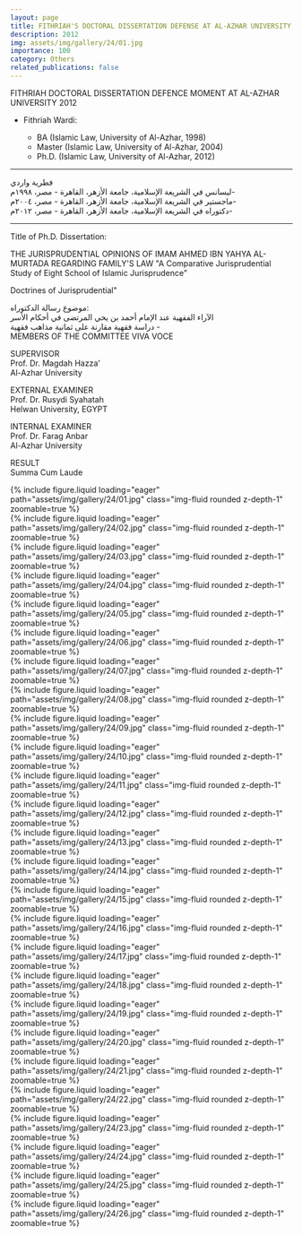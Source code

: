 ```yaml
---
layout: page
title: FITHRIAH'S DOCTORAL DISSERTATION DEFENSE AT AL-AZHAR UNIVERSITY, 2012
description: 2012
img: assets/img/gallery/24/01.jpg
importance: 100
category: Others
related_publications: false
---
```


<p class="distill-post-title">FITHRIAH DOCTORAL DISSERTATION DEFENCE MOMENT AT AL-AZHAR UNIVERSITY 2012</p>

- Fithriah Wardi:

  - BA (Islamic Law, University of Al-Azhar, 1998)
  - Master (Islamic Law, University of Al-Azhar, 2004)
  - Ph.D. (Islamic Law, University of Al-Azhar, 2012)

---

<div class="rtl">
فطرية واردي
<br>
ليسانس في الشريعة الإسلامية، جامعة الأزهر، القاهرة - مصر، ١٩٩٨م- 
<br>
ماجستير في الشريعة الإسلامية، جامعة الأزهر، القاهرة - مصر، ٢٠٠٤م-
<br>
دكتوراه في الشريعة الإسلامية، جامعة الأزهر، القاهرة - مصر، ٢٠١٢م-
</div>

---

Title of Ph.D. Dissertation:

THE JURISPRUDENTIAL OPINIONS OF IMAM AHMED IBN YAHYA AL-MURTADA REGARDING FAMILY'S LAW
"A Comparative Jurisprudential Study of Eight School of Islamic Jurisprudence"

Doctrines of Jurisprudential"
<br>

<div class="rtl">
موضوع رسالة الدكتوراه:
<br>
الآراء الفقهية عند الإمام أحمد بن يحي المرتضى في أحكام الأسر
<br>
دراسة فقهية مقارنة على ثمانية مذاهب فقهية -
</div>
MEMBERS OF THE COMMITTEE VIVA VOCE

SUPERVISOR
<br>Prof. Dr. Magdah Hazza'
<br>Al-Azhar University

EXTERNAL EXAMINER
<br>Prof. Dr. Rusydi Syahatah
<br>Helwan University, EGYPT

INTERNAL EXAMINER
<br>Prof. Dr. Farag Anbar
<br>Al-Azhar University

RESULT
<br>Summa Cum Laude

<div class="row mt-3">
    <div class="col-sm mt-3 mt-md-0">
        {% include figure.liquid loading="eager" path="assets/img/gallery/24/01.jpg" class="img-fluid rounded z-depth-1" zoomable=true %}
    </div>
    <div class="col-sm mt-3 mt-md-0">
        {% include figure.liquid loading="eager" path="assets/img/gallery/24/02.jpg" class="img-fluid rounded z-depth-1" zoomable=true %}
    </div>
    <div class="col-sm mt-3 mt-md-0">
        {% include figure.liquid loading="eager" path="assets/img/gallery/24/03.jpg" class="img-fluid rounded z-depth-1" zoomable=true %}
    </div>
</div>
<div class="row mt-3">
    <div class="col-sm mt-3 mt-md-0">
        {% include figure.liquid loading="eager" path="assets/img/gallery/24/04.jpg" class="img-fluid rounded z-depth-1" zoomable=true %}
    </div>
    <div class="col-sm mt-3 mt-md-0">
        {% include figure.liquid loading="eager" path="assets/img/gallery/24/05.jpg" class="img-fluid rounded z-depth-1" zoomable=true %}
    </div>
    
</div>
<div class="row mt-3">
    <div class="col-sm mt-3 mt-md-0">
        {% include figure.liquid loading="eager" path="assets/img/gallery/24/06.jpg" class="img-fluid rounded z-depth-1" zoomable=true %}
    </div>
    <div class="col-sm mt-3 mt-md-0">
        {% include figure.liquid loading="eager" path="assets/img/gallery/24/07.jpg" class="img-fluid rounded z-depth-1" zoomable=true %}
    </div>
</div>
<div class="row mt-3">
    <div class="col-sm mt-3 mt-md-0">
        {% include figure.liquid loading="eager" path="assets/img/gallery/24/08.jpg" class="img-fluid rounded z-depth-1" zoomable=true %}
    </div>
    <div class="col-sm mt-3 mt-md-0">
        {% include figure.liquid loading="eager" path="assets/img/gallery/24/09.jpg" class="img-fluid rounded z-depth-1" zoomable=true %}
    </div>
</div>
<div class="row mt-3">
    <div class="col-sm mt-3 mt-md-0">
        {% include figure.liquid loading="eager" path="assets/img/gallery/24/10.jpg" class="img-fluid rounded z-depth-1" zoomable=true %}
    </div>
    <div class="col-sm mt-3 mt-md-0">
        {% include figure.liquid loading="eager" path="assets/img/gallery/24/11.jpg" class="img-fluid rounded z-depth-1" zoomable=true %}
    </div>
    <div class="col-sm mt-3 mt-md-0">
        {% include figure.liquid loading="eager" path="assets/img/gallery/24/12.jpg" class="img-fluid rounded z-depth-1" zoomable=true %}
    </div>
</div>
<div class="row mt-3">
    <div class="col-sm mt-3 mt-md-0">
        {% include figure.liquid loading="eager" path="assets/img/gallery/24/13.jpg" class="img-fluid rounded z-depth-1" zoomable=true %}
    </div>
    <div class="col-sm mt-3 mt-md-0">
        {% include figure.liquid loading="eager" path="assets/img/gallery/24/14.jpg" class="img-fluid rounded z-depth-1" zoomable=true %}
    </div>
</div>
<div class="row mt-3">
    <div class="col-sm mt-3 mt-md-0">
        {% include figure.liquid loading="eager" path="assets/img/gallery/24/15.jpg" class="img-fluid rounded z-depth-1" zoomable=true %}
    </div>
    <div class="col-sm mt-3 mt-md-0">
        {% include figure.liquid loading="eager" path="assets/img/gallery/24/16.jpg" class="img-fluid rounded z-depth-1" zoomable=true %}
    </div>
</div>
<div class="row mt-3">
    <div class="col-sm mt-3 mt-md-0">
        {% include figure.liquid loading="eager" path="assets/img/gallery/24/17.jpg" class="img-fluid rounded z-depth-1" zoomable=true %}
    </div>
    <div class="col-sm mt-3 mt-md-0">
        {% include figure.liquid loading="eager" path="assets/img/gallery/24/18.jpg" class="img-fluid rounded z-depth-1" zoomable=true %}
    </div>
</div>
<div class="row mt-3">
    <div class="col-sm mt-3 mt-md-0">
        {% include figure.liquid loading="eager" path="assets/img/gallery/24/19.jpg" class="img-fluid rounded z-depth-1" zoomable=true %}
    </div>
    <div class="col-sm mt-3 mt-md-0">
        {% include figure.liquid loading="eager" path="assets/img/gallery/24/20.jpg" class="img-fluid rounded z-depth-1" zoomable=true %}
    </div>
</div>
<div class="row mt-3">
    <div class="col-sm mt-3 mt-md-0">
        {% include figure.liquid loading="eager" path="assets/img/gallery/24/21.jpg" class="img-fluid rounded z-depth-1" zoomable=true %}
    </div>
    <div class="col-sm mt-3 mt-md-0">
        {% include figure.liquid loading="eager" path="assets/img/gallery/24/22.jpg" class="img-fluid rounded z-depth-1" zoomable=true %}
    </div>
</div>
<div class="row mt-3">
    <div class="col-sm mt-3 mt-md-0">
        {% include figure.liquid loading="eager" path="assets/img/gallery/24/23.jpg" class="img-fluid rounded z-depth-1" zoomable=true %}
    </div>
    <div class="col-sm mt-3 mt-md-0">
        {% include figure.liquid loading="eager" path="assets/img/gallery/24/24.jpg" class="img-fluid rounded z-depth-1" zoomable=true %}
    </div>
</div>
<div class="row mt-3">
    <div class="col-sm mt-3 mt-md-0">
        {% include figure.liquid loading="eager" path="assets/img/gallery/24/25.jpg" class="img-fluid rounded z-depth-1" zoomable=true %}
    </div>
    <div class="col-sm mt-3 mt-md-0">
        {% include figure.liquid loading="eager" path="assets/img/gallery/24/26.jpg" class="img-fluid rounded z-depth-1" zoomable=true %}
    </div>
</div>
